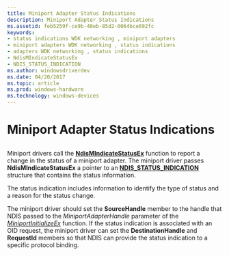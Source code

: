 ```yaml
---
title: Miniport Adapter Status Indications
description: Miniport Adapter Status Indications
ms.assetid: feb5259f-ce9b-40eb-85d2-0064bce692fc
keywords:
- status indications WDK networking , miniport adapters
- miniport adapters WDK networking , status indications
- adapters WDK networking , status indications
- NdisMIndicateStatusEx
- NDIS_STATUS_INDICATION
ms.author: windowsdriverdev
ms.date: 04/20/2017
ms.topic: article
ms.prod: windows-hardware
ms.technology: windows-devices
---
```


# Miniport Adapter Status Indications


## <a href="" id="ddk-adapter-status-indications-ng"></a>


Miniport drivers call the [**NdisMIndicateStatusEx**](https://msdn.microsoft.com/library/windows/hardware/ff563600) function to report a change in the status of a miniport adapter. The miniport driver passes **NdisMIndicateStatusEx** a pointer to an [**NDIS\_STATUS\_INDICATION**](https://msdn.microsoft.com/library/windows/hardware/ff567373) structure that contains the status information.

The status indication includes information to identify the type of status and a reason for the status change.

The miniport driver should set the **SourceHandle** member to the handle that NDIS passed to the *MiniportAdapterHandle* parameter of the [*MiniportInitializeEx*](https://msdn.microsoft.com/library/windows/hardware/ff559389) function. If the status indication is associated with an OID request, the miniport driver can set the **DestinationHandle** and **RequestId** members so that NDIS can provide the status indication to a specific protocol binding.

 

 





